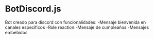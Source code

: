 # BotDiscord.js
Bot creado para discord con funcionalidades:
-Mensaje bienvenida en canales especificos
-Role reaction
-Mensaje de cumpleaños
-Mensajes embebidos

